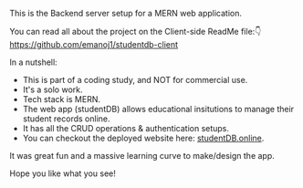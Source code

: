 This is the Backend server setup for a MERN web application.  

You can read all about the project on the Client-side ReadMe file:👇  
https://github.com/emanoj1/studentdb-client

In a nutshell:
- This is part of a coding study, and NOT for commercial use.
- It's a solo work.
- Tech stack is MERN.
- The web app (studentDB) allows educational insitutions to manage their student records online.
- It has all the CRUD operations & authentication setups.
- You can checkout the deployed website here: [studentDB.online](https://studentdb.online).

It was great fun and a massive learning curve to make/design the app.

Hope you like what you see! 